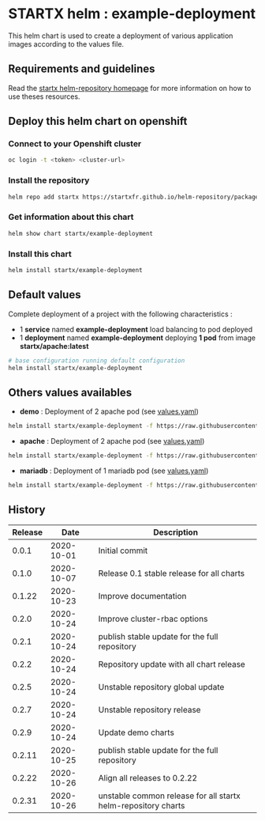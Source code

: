 # STARTX helm : example-deployment

This helm chart is used to create a deployment of various application images according to the values file.

## Requirements and guidelines

Read the [startx helm-repository homepage](https://startxfr.github.io/helm-repository) for
more information on how to use theses resources.

## Deploy this helm chart on openshift

### Connect to your Openshift cluster

```bash
oc login -t <token> <cluster-url>
```

### Install the repository

```bash
helm repo add startx https://startxfr.github.io/helm-repository/packages/
```

### Get information about this chart

```bash
helm show chart startx/example-deployment
```

### Install this chart

```bash
helm install startx/example-deployment
```

## Default values

Complete deployment of a project with the following characteristics :

- 1 **service** named **example-deployment** load balancing to pod deployed
- 1 **deployment** named **example-deployment** deploying **1 pod** from image **startx/apache:latest**

```bash
# base configuration running default configuration
helm install startx/example-deployment
```

## Others values availables

- **demo** : Deployment of 2 apache pod (see [values.yaml](https://raw.githubusercontent.com/startxfr/helm-repository/master/charts/example-deployment/values-demo.yaml))

```bash
helm install startx/example-deployment -f https://raw.githubusercontent.com/startxfr/helm-repository/master/charts/example-deployment/values-demo.yaml
```

- **apache** : Deployment of 2 apache pod (see [values.yaml](https://raw.githubusercontent.com/startxfr/helm-repository/master/charts/example-deployment/values-apache.yaml))

```bash
helm install startx/example-deployment -f https://raw.githubusercontent.com/startxfr/helm-repository/master/charts/example-deployment/values-apache.yaml
```

- **mariadb** : Deployment of 1 mariadb pod (see [values.yaml](https://raw.githubusercontent.com/startxfr/helm-repository/master/charts/example-deployment/values-mariadb.yaml))

```bash
helm install startx/example-deployment -f https://raw.githubusercontent.com/startxfr/helm-repository/master/charts/example-deployment/values-mariadb.yaml
```

## History

| Release | Date       | Description
| ------- | ---------- | -----------------------------------------------------
| 0.0.1   | 2020-10-01 | Initial commit
| 0.1.0   | 2020-10-07 | Release 0.1 stable release for all charts
| 0.1.22  | 2020-10-23 | Improve documentation
| 0.2.0   | 2020-10-24 | Improve cluster-rbac options
| 0.2.1  | 2020-10-24 | publish stable update for the full repository
| 0.2.2  | 2020-10-24 | Repository update with all chart release
| 0.2.5  | 2020-10-24 | Unstable repository global update
| 0.2.7  | 2020-10-24 | Unstable repository release
| 0.2.9  | 2020-10-24 | Update demo charts
| 0.2.11  | 2020-10-25 | publish stable update for the full repository
| 0.2.22  | 2020-10-26 | Align all releases to 0.2.22
| 0.2.31  | 2020-10-26 | unstable common release for all startx helm-repository charts
